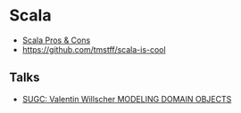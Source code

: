 # Scala

- [Scala Pros & Cons](../non-md/Scala_137068580.html)
- https://github.com/tmstff/scala-is-cool

## Talks

- [SUGC: Valentin Willscher MODELING DOMAIN OBJECTS](http://valentin.willscher.de/presentations/tagged-types-introduction/#/)
